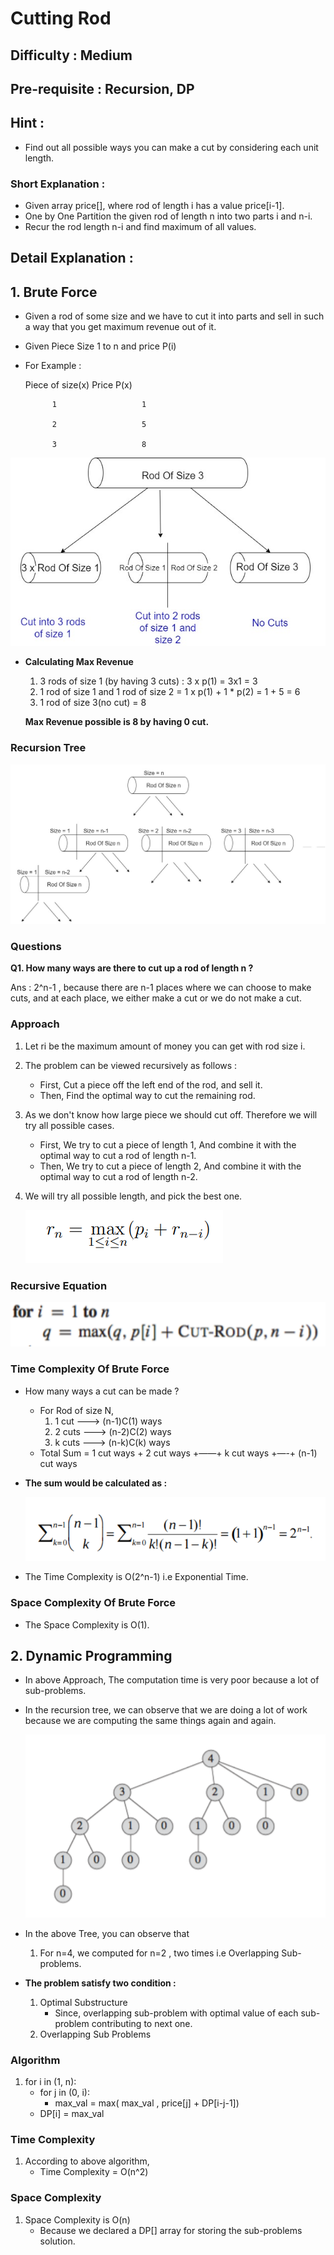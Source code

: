 # Cutting Rod

## Difficulty : Medium

## Pre-requisite : Recursion, DP

## Hint :

- Find out all possible ways you can make a cut by considering each unit length.

### Short Explanation :

- Given array price[], where rod of length i has a value price[i-1].
- One by One Partition the given rod of length n into two parts i and n-i.
- Recur the rod length n-i and find maximum of all values.

## Detail Explanation :

## 1. Brute Force

- Given a rod of some size and we have to cut it into parts and sell in such a way that you get maximum revenue out of it.
- Given Piece Size 1 to n and price P(i)
- For Example :

    Piece of size(x)       Price P(x)

            1                   1

            2                   5

            3                   8

![Cutting%20Rod%20fb54c14dfdff4b3ab82f028f3ee77504/Rods_cut.jpg](Cutting%20Rod%20fb54c14dfdff4b3ab82f028f3ee77504/Rods_cut.jpg)

- **Calculating Max Revenue**
    1. 3 rods of size 1 (by having 3 cuts) : 3 x p(1) = 3x1 = 3
    2. 1 rod of size 1 and 1 rod of size 2 = 1 x p(1)  +  1 * p(2) = 1 + 5 = 6
    3. 1 rod of size 3(no cut) = 8

    **Max Revenue possible is 8 by having 0 cut.**

### Recursion Tree

![Cutting%20Rod%20fb54c14dfdff4b3ab82f028f3ee77504/Rod_Recursion.jpg](Cutting%20Rod%20fb54c14dfdff4b3ab82f028f3ee77504/Rod_Recursion.jpg)

### Questions

**Q1. How many ways are there to cut up a rod of length n ?**

Ans : 2^n-1 , because there are n-1 places where we can choose to make cuts, and at each place, we either make a cut or we do not make a cut.

### Approach

1. Let ri be the maximum amount of money you can get with rod size i.
2. The problem can be viewed recursively as follows :
    - First, Cut a piece off the left end of the rod, and sell it.
    - Then, Find the optimal way to cut the remaining rod.
3. As we don't know how large piece we should cut off. Therefore we will try all possible cases.
    - First, We try to cut a piece of length 1, And combine it with the optimal way to cut a rod of length n-1.
    - Then, We try to cut a piece of length 2, And combine it with the optimal way to cut a rod of length n-2.
4. We will try all possible length, and pick the best one.

    ![Cutting%20Rod%20fb54c14dfdff4b3ab82f028f3ee77504/rod_eqn.png](Cutting%20Rod%20fb54c14dfdff4b3ab82f028f3ee77504/rod_eqn.png)

### Recursive Equation

![Cutting%20Rod%20fb54c14dfdff4b3ab82f028f3ee77504/loopEqn.png](Cutting%20Rod%20fb54c14dfdff4b3ab82f028f3ee77504/loopEqn.png)

### Time Complexity Of Brute Force

- How many ways a cut can be made ?
    - For Rod of size N,
        1. 1 cut  ———> (n-1)C(1) ways
        2. 2 cuts ———> (n-2)C(2) ways
        3. k cuts ———> (n-k)C(k) ways
    - Total Sum = 1 cut ways + 2 cut ways +——+ k cut ways +—-+ (n-1) cut ways
- **The sum would be calculated as :**

    ![Cutting%20Rod%20fb54c14dfdff4b3ab82f028f3ee77504/time_rod.png](Cutting%20Rod%20fb54c14dfdff4b3ab82f028f3ee77504/time_rod.png)

- The Time Complexity is O(2^n-1) i.e Exponential Time.

### Space Complexity Of Brute Force

- The Space Complexity is O(1).

## 2. Dynamic Programming

- In above Approach, The computation time is very poor because a lot of sub-problems.
- In the recursion tree, we can observe that we are doing a lot of work because we are computing the same things again and again.

    ![Cutting%20Rod%20fb54c14dfdff4b3ab82f028f3ee77504/RecursionTree_rod.png](Cutting%20Rod%20fb54c14dfdff4b3ab82f028f3ee77504/RecursionTree_rod.png)

- In the above Tree, you can observe that
    1. For n=4, we computed for n=2 , two times i.e Overlapping Sub-problems.

- **The problem satisfy two condition :**
    1. Optimal Substructure 
        - Since, overlapping sub-problem with optimal value of each sub-problem contributing to next one.
    2. Overlapping Sub Problems

### Algorithm

1. for i  in  (1, n):
    - for j in (0, i):
        - max_val = max( max_val , price[j] + DP[i-j-1])
    - DP[i] = max_val

### Time Complexity

1. According to above algorithm, 
    - Time Complexity = O(n^2)

### Space Complexity

1. Space Complexity is O(n)
    - Because we declared a DP[] array for storing the sub-problems solution.